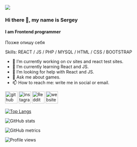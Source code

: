 <a href="#"><img src="https://capsule-render.vercel.app/api?type=cylinder&text=SniffRx&color=gradient&desc=REACT%20/%20JS%20/%20PHP%20/%20MYSQL%20/%20HTML%20/%20CSS%20/%20BOOTSTRAP&descAlignY=80&height=120&&fontAlignY=45"/></a>

### Hi there 👋, my name is Sergey
#### I am Frontend programmer
<!--![Суда вставить картинку]()-->
Позже опишу себя

Skills: REACT / JS / PHP / MYSQL / HTML / CSS / BOOTSTRAP
- 🔭 I’m currently working on cv sites and react test sites.
- 🌱 I’m currently learning React and JS.<!-- 👯 I’m looking to collaborate on ..-->
- 🤔 I’m looking for help with React and JS.
- 💬 Ask me about games.
- 📫 How to reach me: write me in social or email.


[<img src='https://cdn.jsdelivr.net/npm/simple-icons@3.0.1/icons/github.svg' alt='github' height='40'>](https://github.com/sniffrx)  [<img src='https://cdn.jsdelivr.net/npm/simple-icons@3.0.1/icons/instagram.svg' alt='instagram' height='40'>](https://www.instagram.com/sniffrx/)  [<img src='https://cdn.jsdelivr.net/npm/simple-icons@3.0.1/icons/reddit.svg' alt='Reddit' height='40'>](https://www.reddit.com/user/sniffrx)  [<img src='https://cdn.jsdelivr.net/npm/simple-icons@3.0.1/icons/icloud.svg' alt='website' height='40'>](fortik-studio.ru)  

[![Top Langs](https://github-readme-stats.vercel.app/api/top-langs/?username=sniffrx)](https://github.com/anuraghazra/github-readme-stats)

![GitHub stats](https://github-readme-stats.vercel.app/api?username=sniffrx&show_icons=true)  

![GitHub metrics](https://metrics.lecoq.io/sniffrx)  

![Profile views](https://gpvc.arturio.dev/sniffrx)  

<!--
**SniffRx/SniffRx** is a ✨ _special_ ✨ repository because its `README.md` (this file) appears on your GitHub profile.

Here are some ideas to get you started:

- 🔭 I’m currently working on ...
- 🌱 I’m currently learning ...
- 👯 I’m looking to collaborate on ...
- 🤔 I’m looking for help with ...
- 💬 Ask me about ...
- 📫 How to reach me: ...
- 😄 Pronouns: ...
- ⚡ Fun fact: ...
-->
